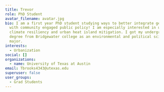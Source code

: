 ```yaml
---
title: Trevor
role: PhD Student
avatar_filename: avatar.jpg
bio: I am a first year PhD student studying ways to better integrate geosciences
  with community engaged public policy! I am especially interested in urban
  climate resiliency and urban heat island mitigation. I got my undergraduate
  degree from Bridgewater college as an environmental and political science
  major.
interests:
  - Urbanization
social: []
organizations:
  - name: University of Texas at Austin
email: Tbrooks4343@utexas.edu
superuser: false
user_groups:
  - Grad Students
---
```

